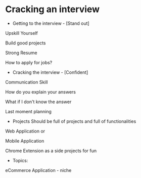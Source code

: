 # Cracking an interview

- Getting to the interview - [Stand out]
  
Upskill Yourself

Build good projects

Strong Resume

How to apply for jobs?

- Cracking the interview - [Confident]
  
Communication Skill

How do you explain your answers

What if I don't know the answer

Last moment planning

- Projects Should be full of projects and full of functionalities
  
Web Application or

Mobile Application

Chrome Extension as a side projects for fun

- Topics:
  
eCommerce Application - niche 
